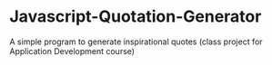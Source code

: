 # Javascript-Quotation-Generator
A simple program to generate inspirational quotes (class project for Application Development course)
